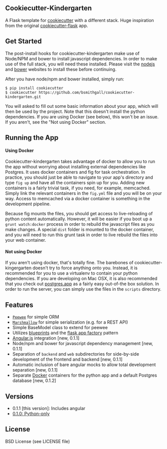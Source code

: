 Cookiecutter-Kindergarten
---

A Flask template for [cookiecutter](https://github.com/audreyr/cookiecutter) with a different stack. Huge inspiration from the original [cookiecutter-flask](https://github.com/sloria/cookiecutter-flask) app.

Get Started
---

The post-install hooks for cookiecutter-kindergarten make use of Node/NPM and bower to install javascript dependencies. In order to make use of the full stack, you will need these installed. Please visit the [nodejs](http://nodejs.org/) and [bower](http://bower.io/#install-bower) websites to install these before continuing.

After you have node/npm and bower installed, simply run:

```
$ pip install cookiecutter
$ cookiecutter https://github.com/bsmithgall/cookiecutter-kindergarten.git
```

You will asked to fill out some basic information about your app, which will then be used by the project. Note that this doesn't install the python dependencies. If you are using Docker (see below), this won't be an issue. If you aren't, see the "Not using Docker" section.

Running the App
---

#### Using Docker
Cookiecutter-kindergarten takes advantage of docker to allow you to run the app without worrying about installing external dependencies like Postgres. It uses docker containers and fig for task orchestration. In practice, you should just be able to navigate to your app's directory and type `fig up` and have all the containers spin up for you. Adding new containers is a fairly trivial task, if you need, for example, memcached. Simply link the relevant containers in the `fig.yml` file and you will be on your way. Access to memcached via a docker container is something in the development pipeline.

Because fig mounts the files, you should get access to live-reloading of python content automatically. However, it will be easier if you boot up a `grunt watch:docker` process in order to rebuild the javascript files as you make changes. A special `dist` folder is mounted to the docker container, and you will need to run this grunt task in order to live rebuild the files into your web container.

#### Not using Docker
If you aren't using docker, that's totally fine. The barebones of cookiecutter-kingergarten doesn't try to force anything onto you. Instead, it is recommended for you to use a virtualenv to contain your python dependencies. If you are developing on Mac OSX, it is also recommended that you check out [postgres.app](http://postgresapp.com/) as a fairly easy out-of-the box solution. In order to run the server, you can simply use the files in the `scripts` directory.

Features
---
+ [`Peewee`](http://peewee.readthedocs.org) for simple ORM
+ [`Marshmallow`](http://marshmallow.readthedocs.org) for simple serialization (e.g. for a REST API)
+ Simple BaseModel class to extend for peewee
+ Utilizes [blueprints](http://flask.pocoo.org/docs/0.10/blueprints/) and the [flask app factory](http://flask.pocoo.org/docs/0.10/patterns/appfactories/) pattern
+ [Angular.js](https://angularjs.org/) integration [new, 0.1.1]
+ Node/npm and bower for javascript dependency management [new, 0.1.1]
+ Separation of `backend` and `web` subdirectories for side-by-side development of the frontend and backend [new, 0.1.1]
+ Automatic inclusion of bare angular mocks to allow total development separation [new, 0.1.1]
+ Separate [Docker](https://www.docker.com/) containers for the python app and a default Postgres database [new, 0.1.2]

Versions
---
+ 0.1.1 [this version]: Includes angular
+ [0.1.0: Python-only](https://github.com/bsmithgall/cookiecutter-kindergarten/tree/basic-python)

License
---
BSD License (see LICENSE file)